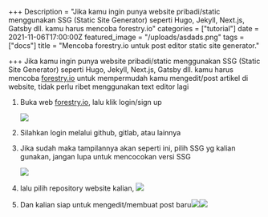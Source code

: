 +++
Description = "Jika kamu ingin punya website pribadi/static menggunakan SSG (Static Site Generator) seperti Hugo, Jekyll, Next.js, Gatsby dll. kamu harus mencoba forestry.io"
categories = ["tutorial"]
date = 2021-11-06T17:00:00Z
featured_image = "/uploads/asdads.png"
tags = ["docs"]
title = "Mencoba forestry.io untuk post editor static site generator."

+++
Jika kamu ingin punya website pribadi/static menggunakan SSG (Static Site Generator) seperti Hugo, Jekyll, Next.js, Gatsby dll. kamu harus mencoba [forestry.io](forestry.io "forestry.io") untuk mempermudah kamu mengedit/post artikel di website, tidak perlu ribet menggunakan text editor lagi

1. Buka web [forestry.io](forestry.io "forestry.io"), lalu klik login/sign up

   ![](/uploads/screen-shot-2021-11-07-at-17-22-16.png)
2. Silahkan login melalui github, gitlab, atau lainnya
3. Jika sudah maka tampilannya akan seperti ini, pilih SSG yg kalian gunakan, jangan lupa untuk mencocokan versi SSG 

   ![](/uploads/screen-shot-2021-11-07-at-17-27-12.png)
4. lalu pilih repository website kalian, ![](/uploads/screen-shot-2021-11-07-at-17-33-29.png)
5. Dan kalian siap untuk mengedit/membuat post baru![](/uploads/screen-shot-2021-11-07-at-17-34-15.png)![](/uploads/screen-shot-2021-11-07-at-17-37-43.png)